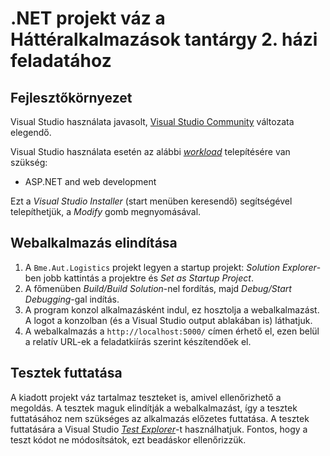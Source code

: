 # .NET projekt váz a Háttéralkalmazások tantárgy 2. házi feladatához

## Fejlesztőkörnyezet

Visual Studio használata javasolt, [Visual Studio Community](https://visualstudio.microsoft.com/vs/community/) változata elegendő.

Visual Studio használata esetén az alábbi [_workload_](https://docs.microsoft.com/en-us/visualstudio/install/install-visual-studio?view=vs-2019#step-4---choose-workloads) telepítésére van szükség:

- ASP.NET and web development

Ezt a _Visual Studio Installer_ (start menüben keresendő) segítségével telepíthetjük, a _Modify_ gomb megnyomásával.

## Webalkalmazás elindítása

1. A `Bme.Aut.Logistics` projekt legyen a startup projekt: _Solution Explorer_-ben jobb kattintás a projektre és _Set as Startup Project_.
1. A főmenüben _Build/Build Solution_-nel fordítás, majd _Debug/Start Debugging_-gal indítás.
1. A program konzol alkalmazásként indul, ez hosztolja a webalkalmazást. A logot a konzolban (és a Visual Studio output ablakában is) láthatjuk.
1. A webalkalmazás a `http://localhost:5000/` címen érhető el, ezen belül a relatív URL-ek a feladatkiírás szerint készítendőek el.

## Tesztek futtatása

A kiadott projekt váz tartalmaz teszteket is, amivel ellenőrizhető a megoldás. A tesztek maguk elindítják a webalkalmazást, így a tesztek futtatásához nem szükséges az alkalmazás előzetes futtatása. A tesztek futtatására a Visual Studio [_Test Explorer_](https://docs.microsoft.com/en-us/visualstudio/test/run-unit-tests-with-test-explorer?view=vs-2019)-t használhatjuk. Fontos, hogy a teszt kódot ne módosítsátok, ezt beadáskor ellenőrizzük.

